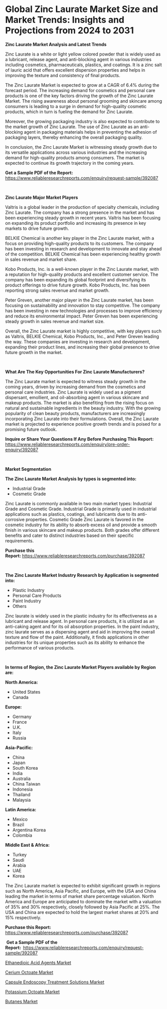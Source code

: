 <p><h1>Global Zinc Laurate Market Size and Market Trends: Insights and Projections from 2024 to 2031</h1></p><p><strong>Zinc Laurate Market Analysis and Latest Trends</strong></p>
<p><p>Zinc Laurate is a white or light yellow colored powder that is widely used as a lubricant, release agent, and anti-blocking agent in various industries including cosmetics, pharmaceuticals, plastics, and coatings. It is a zinc salt of lauric acid that offers excellent dispersion properties and helps in improving the texture and consistency of final products.</p><p>The Zinc Laurate Market is expected to grow at a CAGR of 6.4% during the forecast period. The increasing demand for cosmetics and personal care products is one of the key factors driving the growth of the Zinc Laurate Market. The rising awareness about personal grooming and skincare among consumers is leading to a surge in demand for high-quality cosmetic products, which in turn is fueling the demand for Zinc Laurate.</p><p>Moreover, the growing packaging industry is also expected to contribute to the market growth of Zinc Laurate. The use of Zinc Laurate as an anti-blocking agent in packaging materials helps in preventing the adhesion of packaging layers, thereby enhancing the overall packaging quality.</p><p>In conclusion, the Zinc Laurate Market is witnessing steady growth due to its versatile applications across various industries and the increasing demand for high-quality products among consumers. The market is expected to continue its growth trajectory in the coming years.</p></p>
<p><strong>Get a Sample PDF of the Report:&nbsp;</strong> <a href="https://www.reliableresearchreports.com/enquiry/request-sample/392087">https://www.reliableresearchreports.com/enquiry/request-sample/392087</a></p>
<p>&nbsp;</p>
<p><strong>Zinc Laurate Major Market Players</strong></p>
<p><p>Valtris is a global leader in the production of specialty chemicals, including Zinc Laurate. The company has a strong presence in the market and has been experiencing steady growth in recent years. Valtris has been focusing on expanding its product portfolio and increasing its presence in key markets to drive future growth.</p><p>BELKIE Chemical is another key player in the Zinc Laurate market, with a focus on providing high-quality products to its customers. The company has been investing in research and development to innovate and stay ahead of the competition. BELKIE Chemical has been experiencing healthy growth in sales revenue and market share.</p><p>Kobo Products, Inc. is a well-known player in the Zinc Laurate market, with a reputation for high-quality products and excellent customer service. The company has been expanding its global footprint and diversifying its product offerings to drive future growth. Kobo Products, Inc. has been reporting strong sales revenue and market growth.</p><p>Peter Greven, another major player in the Zinc Laurate market, has been focusing on sustainability and innovation to stay competitive. The company has been investing in new technologies and processes to improve efficiency and reduce its environmental impact. Peter Greven has been experiencing steady growth in sales revenue and market size.</p><p>Overall, the Zinc Laurate market is highly competitive, with key players such as Valtris, BELKIE Chemical, Kobo Products, Inc., and Peter Greven leading the way. These companies are investing in research and development, expanding their product lines, and increasing their global presence to drive future growth in the market.</p></p>
<p>&nbsp;</p>
<p><strong>What Are The Key Opportunities For Zinc Laurate Manufacturers?</strong></p>
<p><p>The Zinc Laurate market is expected to witness steady growth in the coming years, driven by increasing demand from the cosmetics and personal care industries. Zinc Laurate is widely used as a pigment dispersant, emollient, and oil-absorbing agent in various skincare and makeup products. The market is also benefiting from the rising focus on natural and sustainable ingredients in the beauty industry. With the growing popularity of clean beauty products, manufacturers are increasingly incorporating Zinc Laurate into their formulations. Overall, the Zinc Laurate market is projected to experience positive growth trends and is poised for a promising future outlook.</p></p>
<p><strong>Inquire or Share Your Questions If Any Before Purchasing This Report:</strong> <a href="https://www.reliableresearchreports.com/enquiry/pre-order-enquiry/392087">https://www.reliableresearchreports.com/enquiry/pre-order-enquiry/392087</a></p>
<p>&nbsp;</p>
<p><strong>Market Segmentation</strong></p>
<p><strong>The Zinc Laurate Market Analysis by types is segmented into:</strong></p>
<p><ul><li>Industrial Grade</li><li>Cosmetic Grade</li></ul></p>
<p><p>Zinc Laurate is commonly available in two main market types: Industrial Grade and Cosmetic Grade. Industrial Grade is primarily used in industrial applications such as plastics, coatings, and lubricants due to its anti-corrosive properties. Cosmetic Grade Zinc Laurate is favored in the cosmetic industry for its ability to absorb excess oil and provide a smooth finish in various skincare and makeup products. Both grades offer different benefits and cater to distinct industries based on their specific requirements.</p></p>
<p><strong>Purchase this Report:&nbsp;</strong><a href="https://www.reliableresearchreports.com/purchase/392087">https://www.reliableresearchreports.com/purchase/392087</a></p>
<p>&nbsp;</p>
<p><strong>The Zinc Laurate Market Industry Research by Application is segmented into:</strong></p>
<p><ul><li>Plastic Industry</li><li>Personal Care Products</li><li>Paint Industry</li><li>Others</li></ul></p>
<p><p>Zinc laurate is widely used in the plastic industry for its effectiveness as a lubricant and release agent. In personal care products, it is utilized as an anti-caking agent and for its oil absorption properties. In the paint industry, zinc laurate serves as a dispersing agent and aid in improving the overall texture and flow of the paint. Additionally, it finds applications in other industries for its unique properties such as its ability to enhance the performance of various products.</p></p>
<p>&nbsp;</p>
<p><strong>In terms of Region, the Zinc Laurate Market Players available by Region are:</strong></p>
<p>
    <p> <strong> North America: </strong>
        <ul>
            <li>United States</li>
            <li>Canada</li>
        </ul>
        </p> 
    <p> <strong> Europe: </strong>
        <ul>
            <li>Germany</li>
            <li>France</li>
            <li>U.K.</li>
            <li>Italy</li>
            <li>Russia</li>
        </ul>
        </p> 
    <p> <strong> Asia-Pacific: </strong>
        <ul>
            <li>China</li>
            <li>Japan</li>
            <li>South Korea</li>
            <li>India</li>
            <li>Australia</li>
            <li>China Taiwan</li>
            <li>Indonesia</li>
            <li>Thailand</li>
            <li>Malaysia</li>
        </ul>
        </p> 
    <p> <strong> Latin America: </strong>
        <ul>
            <li>Mexico</li>
            <li>Brazil</li>
            <li>Argentina Korea</li>
            <li>Colombia</li>
        </ul>
        </p> 
    <p> <strong> Middle East & Africa: </strong>
        <ul>
            <li>Turkey</li>
            <li>Saudi</li>
            <li>Arabia</li>
            <li>UAE</li>
            <li>Korea</li>
        </ul>
    </p>
    </p>
<p><p>The Zinc Laurate market is expected to exhibit significant growth in regions such as North America, Asia Pacific, and Europe, with the USA and China leading the market in terms of market share percentage valuation. North America and Europe are anticipated to dominate the market with a valuation of 35% and 30% respectively, closely followed by Asia Pacific at 25%. The USA and China are expected to hold the largest market shares at 20% and 15% respectively.</p></p>
<p><strong>Purchase this Report: </strong><a href="https://www.reliableresearchreports.com/purchase/392087">https://www.reliableresearchreports.com/purchase/392087</a></p>
<p>&nbsp;<strong>Get a Sample PDF of the Report:&nbsp;&nbsp;</strong><a href="https://www.reliableresearchreports.com/enquiry/request-sample/392087">https://www.reliableresearchreports.com/enquiry/request-sample/392087</a></p>
<p><strong></strong></p>
<p><p><a href="https://fuschia-pecorino-a6d.notion.site/Ethanedioic-Acid-Agents-Market-Size-Global-Industry-Overview-Market-Segmentation-and-Forecast-202-9ad808570e5643e6aa79d7d5569dcee8">Ethanedioic Acid Agents Market</a></p><p><a href="https://view.publitas.com/reportprime-1/insights-into-cerium-octoate-market-size-analysing-market-share-trends-and-growth-from-2024-to-2031/">Cerium Octoate Market</a></p><p><a href="https://changeable-paste-463.notion.site/Insights-into-Capsule-Endoscopy-Treatment-Solutions-Market-Size-Analysing-Market-Share-Trends-and-0ce733b6149349e2aad6241031d611f7">Capsule Endoscopy Treatment Solutions Market</a></p><p><a href="https://view.publitas.com/reportprime-1/potassium-octoate-market-insights-market-players-and-forecast-till-2031/">Potassium Octoate Market</a></p><p><a href="https://florentine-yuzu-f42.notion.site/Butanes-Market-A-Comprehensive-Report-of-its-Market-Share-Growth-Trends-2024-2031-6be1944692ce42cd84430b8e0c329080">Butanes Market</a></p></p>